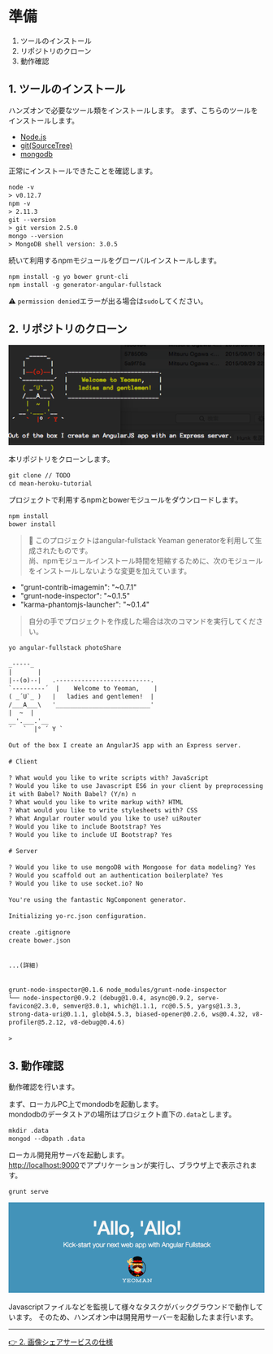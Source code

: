 # 準備

1. ツールのインストール
1. リポジトリのクローン
1. 動作確認

## 1. ツールのインストール

ハンズオンで必要なツール類をインストールします。
まず、こちらのツールをインストールします。

- [Node.js](https://nodejs.org/)
- [git(SourceTree)](https://www.atlassian.com/ja/software/sourcetree/overview)
- [mongodb](https://www.mongodb.org/)

正常にインストールできたことを確認します。

```
node -v
> v0.12.7
npm -v
> 2.11.3
git --version
> git version 2.5.0
mongo --version
> MongoDB shell version: 3.0.5
```

続いて利用するnpmモジュールをグローバルインストールします。

```
npm install -g yo bower grunt-cli
npm install -g generator-angular-fullstack
```

:warning:  `permission denied`エラーが出る場合は`sudo`してください。

## 2. リポジトリのクローン

![yo](images/yo.png)

本リポジトリをクローンします。

```
git clone // TODO
cd mean-heroku-tutorial
```

プロジェクトで利用するnpmとbowerモジュールをダウンロードします。

```
npm install
bower install
```

> :gift_heart: このプロジェクトはangular-fullstack Yeaman generatorを利用して生成されたものです。  
尚、npmモジュールインストール時間を短縮するために、次のモジュールをインストールしないような変更を加えています。  
- "grunt-contrib-imagemin": "~0.7.1"
- "grunt-node-inspector": "~0.1.5"
- "karma-phantomjs-launcher": "~0.1.4"  

> 自分の手でプロジェクトを作成した場合は次のコマンドを実行してください。    

```
yo angular-fullstack photoShare

_-----_
|       |
|--(o)--|   .--------------------------.
`---------´  |    Welcome to Yeoman,    |
( _´U`_ )   |   ladies and gentlemen!  |
/___A___\   '__________________________'
|  ~  |
__'.___.'__
´   `  |° ´ Y `

Out of the box I create an AngularJS app with an Express server.

# Client

? What would you like to write scripts with? JavaScript
? Would you like to use Javascript ES6 in your client by preprocessing it with Babel? Noith Babel? (Y/n) n
? What would you like to write markup with? HTML
? What would you like to write stylesheets with? CSS
? What Angular router would you like to use? uiRouter
? Would you like to include Bootstrap? Yes
? Would you like to include UI Bootstrap? Yes

# Server

? Would you like to use mongoDB with Mongoose for data modeling? Yes
? Would you scaffold out an authentication boilerplate? Yes
? Would you like to use socket.io? No

You're using the fantastic NgComponent generator.

Initializing yo-rc.json configuration.

create .gitignore
create bower.json


...(詳細)


grunt-node-inspector@0.1.6 node_modules/grunt-node-inspector
└── node-inspector@0.9.2 (debug@1.0.4, async@0.9.2, serve-favicon@2.3.0, semver@3.0.1, which@1.1.1, rc@0.5.5, yargs@1.3.3, strong-data-uri@0.1.1, glob@4.5.3, biased-opener@0.2.6, ws@0.4.32, v8-profiler@5.2.12, v8-debug@0.4.6)

>
```

## 3. 動作確認

動作確認を行います。

まず、ローカルPC上でmondodbを起動します。  
mondodbのデータストアの場所はプロジェクト直下の`.data`とします。

```
mkdir .data
mongod --dbpath .data
```

ローカル開発用サーバを起動します。  
<http://localhost:9000>でアプリケーションが実行し、ブラウザ上で表示されます。
```
grunt serve
```

![初期表示](images/yeoman.png)

Javascriptファイルなどを監視して様々なタスクがバックグラウンドで動作しています。
そのため、ハンズオン中は開発用サーバーを起動したまま行います。

----
[:point_right: 2. 画像シェアサービスの仕様](../02)
